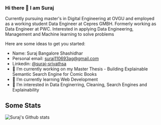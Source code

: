### Hi there 👋 I am Suraj

Currently pursuing master's in Digital Engineering at OVGU and employed as a working student Data Engineer at Cepres GMBH. Formerly working as Data Engineer at PWC.
Interested in applying Data Engineering, Management and Machine learning to solve problems

Here are some ideas to get you started:
- Name: Suraj Bangalore Shashidhar
- Personal email: suraj110693ag@gmail.com
- Linkedin: [@suraj-srivathsa](https://www.linkedin.com/in/suraj-srivathsa-27a15a9a/)
- 🔭 I’m currently working on my Master Thesis - Building Explainable Semantic Search Engine for Comic Books
- 🌱 I’m currently learning Web Development
- 🌱 I’m interested in Data Enginerring, Cleaning, Search Engines and Explainability

## Some Stats
![Suraj's Github stats](https://github-readme-stats.vercel.app/api?username=surajsrivathsa&show_icons=true)
